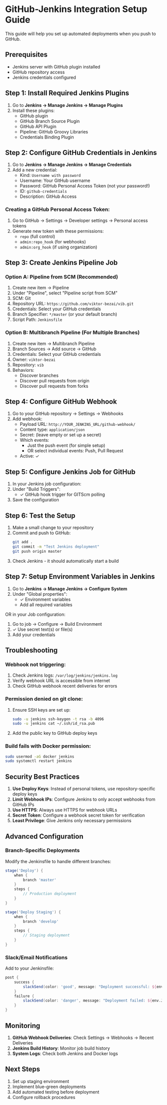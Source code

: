 # GitHub-Jenkins Integration Setup Guide

This guide will help you set up automated deployments when you push to GitHub.

## Prerequisites
- Jenkins server with GitHub plugin installed
- GitHub repository access
- Jenkins credentials configured

## Step 1: Install Required Jenkins Plugins

1. Go to **Jenkins → Manage Jenkins → Manage Plugins**
2. Install these plugins:
   - GitHub plugin
   - GitHub Branch Source Plugin
   - GitHub API Plugin
   - Pipeline: GitHub Groovy Libraries
   - Credentials Binding Plugin

## Step 2: Configure GitHub Credentials in Jenkins

1. Go to **Jenkins → Manage Jenkins → Manage Credentials**
2. Add a new credential:
   - Kind: `Username with password`
   - Username: Your GitHub username
   - Password: GitHub Personal Access Token (not your password!)
   - ID: `github-credentials`
   - Description: GitHub Access

### Creating a GitHub Personal Access Token:
1. Go to GitHub → Settings → Developer settings → Personal access tokens
2. Generate new token with these permissions:
   - `repo` (full control)
   - `admin:repo_hook` (for webhooks)
   - `admin:org_hook` (if using organization)

## Step 3: Create Jenkins Pipeline Job

### Option A: Pipeline from SCM (Recommended)
1. Create new item → Pipeline
2. Under "Pipeline", select "Pipeline script from SCM"
3. SCM: Git
4. Repository URL: `https://github.com/viktor-bezai/vib.git`
5. Credentials: Select your GitHub credentials
6. Branch Specifier: `*/master` (or your default branch)
7. Script Path: `Jenkinsfile`

### Option B: Multibranch Pipeline (For Multiple Branches)
1. Create new item → Multibranch Pipeline
2. Branch Sources → Add source → GitHub
3. Credentials: Select your GitHub credentials
4. Owner: `viktor-bezai`
5. Repository: `vib`
6. Behaviors:
   - Discover branches
   - Discover pull requests from origin
   - Discover pull requests from forks

## Step 4: Configure GitHub Webhook

1. Go to your GitHub repository → Settings → Webhooks
2. Add webhook:
   - Payload URL: `http://YOUR_JENKINS_URL/github-webhook/`
   - Content type: `application/json`
   - Secret: (leave empty or set up a secret)
   - Which events: 
     - Just the push event (for simple setup)
     - OR select individual events: Push, Pull Request
   - Active: ✓

## Step 5: Configure Jenkins Job for GitHub

1. In your Jenkins job configuration:
2. Under "Build Triggers":
   - ✓ GitHub hook trigger for GITScm polling
3. Save the configuration

## Step 6: Test the Setup

1. Make a small change to your repository
2. Commit and push to GitHub:
   ```bash
   git add .
   git commit -m "Test Jenkins deployment"
   git push origin master
   ```
3. Check Jenkins - it should automatically start a build

## Step 7: Setup Environment Variables in Jenkins

1. Go to **Jenkins → Manage Jenkins → Configure System**
2. Under "Global properties":
   - ✓ Environment variables
   - Add all required variables

OR in your Job configuration:
1. Go to job → Configure → Build Environment
2. ✓ Use secret text(s) or file(s)
3. Add your credentials

## Troubleshooting

### Webhook not triggering:
1. Check Jenkins logs: `/var/log/jenkins/jenkins.log`
2. Verify webhook URL is accessible from internet
3. Check GitHub webhook recent deliveries for errors

### Permission denied on git clone:
1. Ensure SSH keys are set up:
   ```bash
   sudo -u jenkins ssh-keygen -t rsa -b 4096
   sudo -u jenkins cat ~/.ssh/id_rsa.pub
   ```
2. Add the public key to GitHub deploy keys

### Build fails with Docker permission:
```bash
sudo usermod -aG docker jenkins
sudo systemctl restart jenkins
```

## Security Best Practices

1. **Use Deploy Keys**: Instead of personal tokens, use repository-specific deploy keys
2. **Limit Webhook IPs**: Configure Jenkins to only accept webhooks from GitHub IPs
3. **Use HTTPS**: Always use HTTPS for webhook URLs
4. **Secret Token**: Configure a webhook secret token for verification
5. **Least Privilege**: Give Jenkins only necessary permissions

## Advanced Configuration

### Branch-Specific Deployments
Modify the Jenkinsfile to handle different branches:

```groovy
stage('Deploy') {
    when {
        branch 'master'
    }
    steps {
        // Production deployment
    }
}

stage('Deploy Staging') {
    when {
        branch 'develop'
    }
    steps {
        // Staging deployment
    }
}
```

### Slack/Email Notifications
Add to your Jenkinsfile:

```groovy
post {
    success {
        slackSend(color: 'good', message: "Deployment successful: ${env.JOB_NAME} - ${env.BUILD_NUMBER}")
    }
    failure {
        slackSend(color: 'danger', message: "Deployment failed: ${env.JOB_NAME} - ${env.BUILD_NUMBER}")
    }
}
```

## Monitoring

1. **GitHub Webhook Deliveries**: Check Settings → Webhooks → Recent Deliveries
2. **Jenkins Build History**: Monitor job build history
3. **System Logs**: Check both Jenkins and Docker logs

## Next Steps

1. Set up staging environment
2. Implement blue-green deployments
3. Add automated testing before deployment
4. Configure rollback procedures